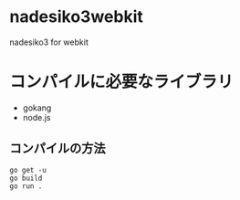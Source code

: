 # nadesiko3webkit

nadesiko3 for webkit

# コンパイルに必要なライブラリ

 - gokang
 - node.js

## コンパイルの方法

```
go get -u
go build
go run .
```

